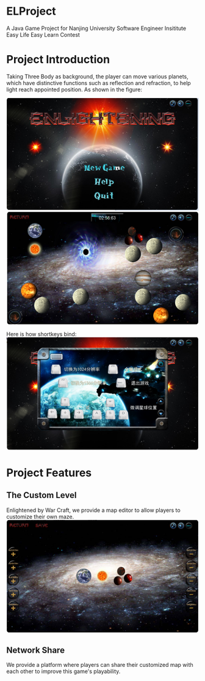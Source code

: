 # ELProject
A Java Game Project for Nanjing University Software Engineer Insititute Easy Life Easy Learn Contest
# Project Introduction

Taking Three Body as background, the player can move various planets, which have distinctive functions such as reflection and refraction, to help light reach appointed position. As shown in the figure:

![](1487865188684.png)
![](1487865194481.png)

Here is how shortkeys bind:
![](1487865197206.png)
# Project Features
## The Custom Level

Enlightened by War Craft, we provide a map editor to allow players to customize their own maze.
![](1487865191462.png)

## Network Share
We provide a platform where players can share their customized map with each other to improve this game's playability.
